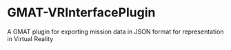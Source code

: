 # GMAT-VRInterfacePlugin
A GMAT plugin for exporting mission data in JSON format for representation in Virtual Reality 
